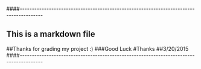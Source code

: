 
####---------------------------------------------------------------------------------------
## This is a markdown file
##Thanks for grading my project :)
###Good Luck
#Thanks
##3/20/2015
####---------------------------------------------------------------------------------------